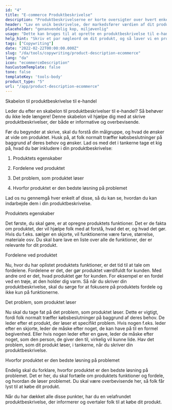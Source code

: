 ```yaml
---
id: "4"
title: "E-commerce Produktbeskrivelse"
description: "Produktbeskrivelserne er korte oversigter over hvert enkelt produkt, der fremhæver de vigtigste funktioner og fordele. For e-handel og detailhandel er det vigtigt at tænke på at bruge et klart sprog, holde det kort og fokusere mere på optimerede SEO-keywords. Men for andre typer virksomheder, f.eks. advokater, er de vigtige faktorer at overveje professionalisme og kundeservice. Vi hjælper dig med at bruge AI til at generere produktbeskrivelser, der er skræddersyet til dine specifikke keywords og passer bedst til dit brand."
header: "Lav en unik beskrivelse, der markedsfører værdien af dit produkt."
placeholder: "genanvendelig kop, miljøvenlig"
usage: "Dette kan bruges til at oprette en produktbeskrivelse til e-handel, f.eks. online levering af mad, tøj osv."
help_hint: "Skriv et par nøgleord om dit produkt, og så laver vi en produktbeskrivelse til den givne tekst."
tags: ["Copywriting"]
date: "2022-02-22T00:00:00.000Z"
slug: "/da/tools/copywriting/product-description-ecommerce"
lang: "da"
icon: "ecommerceDescription"
hasCustomTemplate: false
tone: false
templateKey: 'tools-body'
product_type: "5"
url: "/app/product-description-ecommerce"
---
```


Skabelon til produktbeskrivelse til e-handel

Leder du efter en skabelon til produktbeskrivelser til e-handel? Så behøver du ikke lede længere! Denne skabelon vil hjælpe dig med at skrive produktbeskrivelser, der både er informative og overbevisende.

Før du begynder at skrive, skal du forstå din målgruppe, og hvad de ønsker at vide om produktet. Husk på, at folk normalt træffer købsbeslutninger på baggrund af deres behov og ønsker. Lad os med det i tankerne tage et kig på, hvad du bør inkludere i din produktbeskrivelse:

1. Produktets egenskaber

2. Fordelene ved produktet

3. Det problem, som produktet løser

4. Hvorfor produktet er den bedste løsning på problemet

Lad os nu gennemgå hver enkelt af disse, så du kan se, hvordan du kan indarbejde dem i din produktbeskrivelse.

Produktets egenskaber

Det første, du skal gøre, er at opregne produktets funktioner. Det er de fakta om produktet, der vil hjælpe folk med at forstå, hvad det er, og hvad det gør. Hvis du f.eks. sælger en skjorte, vil funktionerne være farve, størrelse, materiale osv. Du skal bare lave en liste over alle de funktioner, der er relevante for dit produkt.

Fordelene ved produktet

Nu, hvor du har oplistet produktets funktioner, er det tid til at tale om fordelene. Fordelene er det, der gør produktet værdifuldt for kunden. Med andre ord er det, hvad produktet gør for kunden. For eksempel er en fordel ved en trøje, at den holder dig varm. Så når du skriver din produktbeskrivelse, skal du sørge for at fokusere på produktets fordele og ikke kun på funktionerne.

Det problem, som produktet løser

Nu skal du tage fat på det problem, som produktet løser. Dette er vigtigt, fordi folk normalt træffer købsbeslutninger på baggrund af deres behov. De leder efter et produkt, der løser et specifikt problem. Hvis nogen f.eks. leder efter en skjorte, leder de måske efter noget, de kan have på til en formel begivenhed. Eller hvis nogen leder efter en gave, leder de måske efter noget, som den person, de giver den til, virkelig vil kunne lide. Hav det problem, som dit produkt løser, i tankerne, når du skriver din produktbeskrivelse.

Hvorfor produktet er den bedste løsning på problemet

Endelig skal du forklare, hvorfor produktet er den bedste løsning på problemet. Det er her, du skal fortælle om produktets funktioner og fordele, og hvordan de løser problemet. Du skal være overbevisende her, så folk får lyst til at købe dit produkt.

Når du har dækket alle disse punkter, har du en velafrundet produktbeskrivelse, der informerer og overtaler folk til at købe dit produkt.
